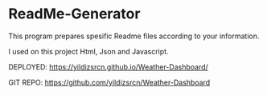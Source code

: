 # ReadMe-Generator

This program prepares spesific Readme files according to your information.

I used on this project Html, Json and Javascript.

DEPLOYED: https://yildizsrcn.github.io/Weather-Dashboard/

GIT REPO: https://github.com/yildizsrcn/Weather-Dashboard